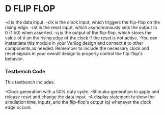 # D FLIP FLOP

-d is the data input.
-clk is the clock input, which triggers the flip-flop on the rising edge.
-rst is the reset input, which asynchronously sets the output to 0 (1'b0) when asserted.
-q is the output of the flip-flop, which stores the value of d on the rising edge of the clock if the reset is not active.
-You can instantiate this module in your Verilog design and connect it to other components as needed. Remember to include the necessary clock and reset signals in your overall design to properly control the flip-flop's behavior.

### Testbench Code
This testbench includes:

-Clock generation with a 50% duty cycle.
-Stimulus generation to apply and release reset and change the data input.
-A display statement to show the simulation time, inputs, and the flip-flop's output (q) whenever the clock edge occurs.
